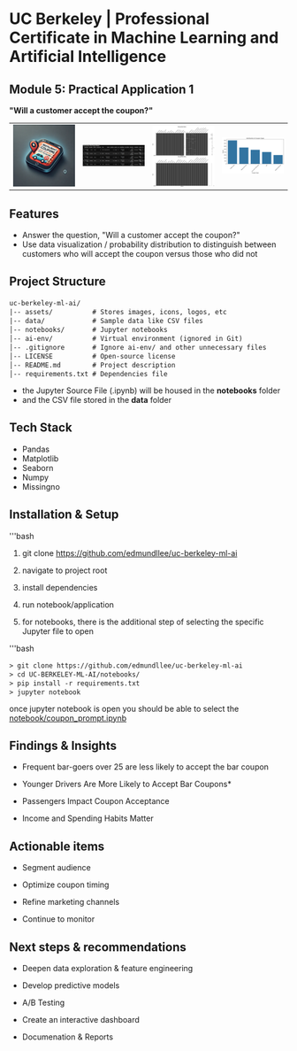 # UC Berkeley | Professional Certificate in Machine Learning and Artificial Intelligence

## Module 5: Practical Application 1
**"Will a customer accept the coupon?"** 


<table cellspacing="0" cellpadding="0" border="0" style="border-collapse: collapse;">
  <tr>
    <td style="border: none;"><img src="assets/coupon-app-250.png" alt="Coupon app" width="300"></td>
    <td style="border: none;"><img src="assets/data_loading_1.png" alt="Data Loading" width="300"></td>
    <td style="border: none;">
      <img src="assets/missingData_1_250.png" alt="Missing Data 1" width="300" style="display:block; margin:0; padding:0;">
      <img src="assets/missingData_2_250.png" alt="Missing Data 2" width="300" style="display:block; margin:0; padding:0;">
    </td>    
    <td style="border: none;"><img src="assets/distribution_1.png" alt="Distribution" width="300"></td>
  </tr>
</table>

## Features
- Answer the question, "Will a customer accept the coupon?"
- Use data visualization / probability distribution to distinguish between customers who will accept the coupon versus those who did not


## Project Structure

```
uc-berkeley-ml-ai/
|-- assets/          # Stores images, icons, logos, etc
|-- data/            # Sample data like CSV files
│-- notebooks/       # Jupyter notebooks 
│-- ai-env/          # Virtual environment (ignored in Git)
│-- .gitignore       # Ignore ai-env/ and other unnecessary files
│-- LICENSE          # Open-source license
│-- README.md        # Project description
│-- requirements.txt # Dependencies file
```

- the Jupyter Source File (.ipynb) will be housed in the **notebooks** folder 
- and the CSV file stored in the **data** folder


## Tech Stack
- Pandas
- Matplotlib
- Seaborn
- Numpy
- Missingno




## Installation & Setup
'''bash 

1) git clone https://github.com/edmundllee/uc-berkeley-ml-ai

2) navigate to project root 

3) install dependencies 

4) run notebook/application

5) for notebooks, there is the additional step of selecting the specific Jupyter file to open



'''bash

```
> git clone https://github.com/edmundllee/uc-berkeley-ml-ai
> cd UC-BERKELEY-ML-AI/notebooks/
> pip install -r requirements.txt
> jupyter notebook
```

once jupyter notebook is open you should be able to select the [notebook/coupon_prompt.ipynb](https://github.com/edmundllee/uc-berkeley-ml-ai/blob/main/module-5/notebooks/coupon_prompt.ipynb)


## Findings & Insights

* Frequent bar-goers over 25 are less likely to accept the bar coupon

* Younger Drivers Are More Likely to Accept Bar Coupons*

* Passengers Impact Coupon Acceptance

* Income and Spending Habits Matter



## Actionable items

* Segment audience

* Optimize coupon timing

* Refine marketing channels

* Continue to monitor


## Next steps & recommendations

* Deepen data exploration & feature engineering

* Develop predictive models

* A/B Testing 

* Create an interactive dashboard

* Documenation & Reports


